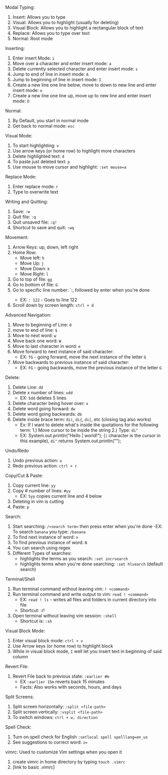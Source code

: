 Modal Typing:
1. Insert: Allows you to type
2. Visual: Allows you to highlight (usually for deleting)
3. Visual Block: Allows you to highlight a rectangular block of text
4. Replace: Allows you to type over text
5. Normal: Root mode


Inserting:
1. Enter insert Mode: `i`
2. Move over a character and enter insert mode: `a`
3. Delete currently selected character and enter insert mode: `s`
4. Jump to end of line in insert mode: `A`
5. Jump to beginning of line in insert mode: `I`
6. Create a new line one line below, move to down to new line and enter insert mode: `o`
7. Create a new line one line up, move up to new line and enter insert mode: `O`


Normal:
1. By Default, you start in normal mode
2. Get back to normal mode: `esc`


Visual Mode:
1. To start highlighting: `v`
2. Use arrow keys (or home row) to highlight more characters
3. Delete highlighted text: `d`
4. To paste just deleted text: `p`
5. Use mouse to move cursor and highlight: `:set mouse=a`


Replace Mode:
1. Enter replace mode: `r`
2. Type to overwrite text


Writing and Quitting:
1. Save: `:w`
2. Quit file: `:q`
3. Quit unsaved file: `:q!`
4. Shortcut to save and quit: `:wq`


Movement:
1. Arrow Keys: up, down, left right
2. Home Row:
   - Move left:    `h`
   - Move Up:      `j`
   - Move Down:    `k`
   - Move Right:   `l`
3. Go to top of file: `gg`
4. Go to bottom of file: `G`
5. Go to specific line number: `:<line number>, followed by enter when you're done
   - EX: `: 122` - Goes to line 122
6. Scroll down by screen length: `ctrl + d`


Advanced Navigation:
1. Move to beginning of Line: `0`
2. move to end of line: `$`
3. Move to next word: `w`
4. Move back one word: `W`
5. Move to last character in word: `e`
6. Move forward to next instance of said character:
   - EX: `fG` - going forward, move the next instance of the letter `G`
7. Move backwards to previous instance of said character:
    - EX: `FG` - going backwards, move the previous instance of the letter `G`


Delete:
1. Delete Line: `dd`
2. Delete x number of lines: `xdd`
   - EX: `5dd` deletes 5 lines
3. Delete character being hover over: `x`
4. Delete word going forward: `dw`
5. Delete word going backwards: `db`
6. Delete inside brace term: `di(`, `di{`, `di[`, etc (closing tag also works)
    - Ex: If I want to delete what's inside the quotations for the following term:
          1.) Move cursor to be inside the string
          2.) Type: `di"`
    - EX: System.out.println("Hello | world!");
          (`|` character is the cursor in this example), `di"`
          returns System.out.println("");


Undo/Redo
1. Undo previous action: `u`
2. Redo previous action: `ctrl + r`


Copy/Cut & Paste:
1. Copy current line: `yy`
2. Copy # number of lines: `#yy`
   - EX: `5yy` copies current line and 4 below
3. Deleting in vim is cutting
4. Paste: `p`


Search:
1. Start searching: `/<search term>` then press enter when you're done
   -EX: To search `banana` you type: `/banana`
2. To find next instance of word: `n`
3. To find previous instance of word: `N`
4. You can search using regex
5. Different Types of searches:
    - highlights the terms as you search: `:set incrsearch`
    - highlights terms when you're done searching: `:set hlsearch` (default search)


Terminal/Shell
1. Run terminal command without leaving vim: `! <command>`
2. Run terminal command and write output to vim: `read ! <command>`
   - EX: `read ! ls` - writes all files and folders in current directory into file
   - Shortcut: :r! <command>
3. Open terminal without leaving vim session: `:shell`
    - Shortcut is: `:sh`


Visual Block Mode:
1. Enter visual block mode: `ctrl + v`
2. Use Arrow keys (or home row) to highlight block
3. While in visual block mode, `I` well let you insert text in beginning of said column


Revert File:
1. Revert File back to previous state: `:earlier #m`
    - EX `:earlier 15m` reverts back 15 minutes
    - Facts: Also works with seconds, hours, and days


Split Screens:
1. Split screen horizontally: `:split <file-path>`
2. Split screen vertically: `:vsplit <file-path>`
3. To switch windows: `ctrl + w, direction`


Spell Check:
1. Turn on spell check for English `:setlocal spell spelllang=en_us`
2. See suggestions to correct word: `z=`


vimrc: Used to customize Vim settings when you open it
1. create vimrc in home directory by typing `touch .vimrc`
2. [link to basic .vimrc]
